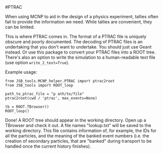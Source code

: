 #PTRAC

When using MCNP to aid in the design of a physics experiment, tallies often fail to provide the information we need. 
While tallies are convenient, they can be limited. 

This is where PTRAC comes in. The format of a PTRAC file is uniquely obscure and poorly documented. 
The decoding of PTRAC files is an undertaking that you don't want to undertake. You should just use Geant instead. 
Or use this package to convert your PTRAC files into a ROOT tree. There's also an option to write the simulation
to a human-readable text file (use option `write_2_text=True`).

Example usage:
```
from JSB_tools.MCNP_helper.PTRAC import ptrac2root
from JSB_tools import ROOT_loop

path_to_ptrac_file = "p ath/to/file" 
ptrac2root(cwd / 'ptrac', max_events=None)

tb = ROOT.TBrowser()
ROOT_loop()
```

Done! A ROOT tree should appear in the working directory. Open up a TBrowser and check it out.
A file names "lookup.txt" will be saved to the working directory. 
This file contains information of, for example, the IDs for all the particles, and the meaning of the
banked event numbers (i.e. the creation of secondary particles, that are "banked" during transport to be handled once 
the current history finishes).
